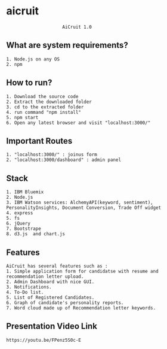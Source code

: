# aicruit

                         AiCruit 1.0

  What are system requirements?
  -----------------------------
	1. Node.js on any OS
	2. npm

  How to run?
  -----------
	1. Download the source code
	2. Extract the downloaded folder
	3. cd to the extracted folder
	4. run command "npm install"  
	5. npm start
	6. Open any latest browser and visit "localhost:3000/"

  Important Routes
  ----------------
	1. "localhost:3000/" : joinus form
	2. "localhost:3000/dashboard" : admin panel

  Stack
  -----
	1. IBM Bluemix 
	2. Node.js
	3. IBM Watson services: AlchemyAPI(keyword, sentiment), PersonalityInsights, Document Conversion, Trade Off widget
	4. express
	5. fs
	6. jQuery
	7. Bootstrape
	8. d3.js  and chart.js
	
  Features
  ---------
	AiCruit has several features such as :
	1. Simple application form for candidatse with resume and recommendation letter upload.
	2. Admin Dashboard with nice GUI.
	3. Notifications. 
	4. To-Do list.
	5. List of Registered Candidates.
	6. Graph of candidate's personality reports.
	7. Word cloud made up of Recommendation letter keywords.
 Presentation Video Link 
  ---------
	https://youtu.be/FPenz5S0c-E
